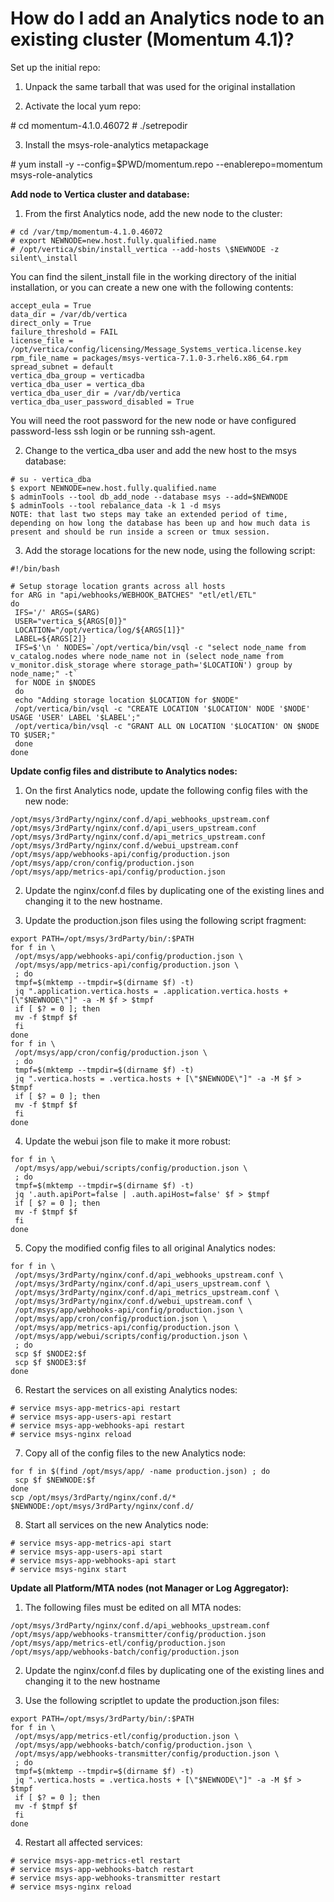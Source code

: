 # How do I add an Analytics node to an existing cluster (Momentum 4.1)?

Set up the initial repo:

1) Unpack the same tarball that was used for the original installation

2) Activate the local yum repo:

\# cd momentum-4.1.0.46072
\# ./setrepodir

3) Install the msys-role-analytics metapackage

\# yum install -y --config=$PWD/momentum.repo --enablerepo=momentum msys-role-analytics

**Add node to Vertica cluster and database:**

1) From the first Analytics node, add the new node to the cluster:

```
# cd /var/tmp/momentum-4.1.0.46072
# export NEWNODE=new.host.fully.qualified.name
# /opt/vertica/sbin/install_vertica --add-hosts \$NEWNODE -z silent\_install
```
You can find the silent_install file in the working directory of the initial installation, or you can create a new one with the following contents:

```
accept_eula = True
data_dir = /var/db/vertica
direct_only = True
failure_threshold = FAIL
license_file = /opt/vertica/config/licensing/Message_Systems_vertica.license.key
rpm_file_name = packages/msys-vertica-7.1.0-3.rhel6.x86_64.rpm
spread_subnet = default
vertica_dba_group = verticadba
vertica_dba_user = vertica_dba
vertica_dba_user_dir = /var/db/vertica
vertica_dba_user_password_disabled = True
```
You will need the root password for the new node or have configured password-less ssh login or be running ssh-agent.

2) Change to the vertica_dba user and add the new host to the msys database:

```
# su - vertica_dba
$ export NEWNODE=new.host.fully.qualified.name
$ adminTools --tool db_add_node --database msys --add=$NEWNODE
$ adminTools --tool rebalance_data -k 1 -d msys
NOTE: that last two steps may take an extended period of time, depending on how long the database has been up and how much data is present and should be run inside a screen or tmux session.
```

3) Add the storage locations for the new node, using the following script:

```
#!/bin/bash
 
# Setup storage location grants across all hosts
for ARG in "api/webhooks/WEBHOOK_BATCHES" "etl/etl/ETL"
do
 IFS='/' ARGS=($ARG)
 USER="vertica_${ARGS[0]}"
 LOCATION="/opt/vertica/log/${ARGS[1]}"
 LABEL=${ARGS[2]}
 IFS=$'\n ' NODES=`/opt/vertica/bin/vsql -c "select node_name from v_catalog.nodes where node_name not in (select node_name from v_monitor.disk_storage where storage_path='$LOCATION') group by node_name;" -t`
 for NODE in $NODES
 do
 echo "Adding storage location $LOCATION for $NODE"
 /opt/vertica/bin/vsql -c "CREATE LOCATION '$LOCATION' NODE '$NODE' USAGE 'USER' LABEL '$LABEL';"
 /opt/vertica/bin/vsql -c "GRANT ALL ON LOCATION '$LOCATION' ON $NODE TO $USER;"
 done
done
```
**Update config files and distribute to Analytics nodes:**

1) On the first Analytics node, update the following config files with the new node:

```
/opt/msys/3rdParty/nginx/conf.d/api_webhooks_upstream.conf
/opt/msys/3rdParty/nginx/conf.d/api_users_upstream.conf
/opt/msys/3rdParty/nginx/conf.d/api_metrics_upstream.conf
/opt/msys/3rdParty/nginx/conf.d/webui_upstream.conf
/opt/msys/app/webhooks-api/config/production.json
/opt/msys/app/cron/config/production.json
/opt/msys/app/metrics-api/config/production.json
```
2) Update the nginx/conf.d files by duplicating one of the existing lines and changing it to the new hostname.

3) Update the production.json files using the following script fragment:

```
export PATH=/opt/msys/3rdParty/bin/:$PATH
for f in \
 /opt/msys/app/webhooks-api/config/production.json \
 /opt/msys/app/metrics-api/config/production.json \
 ; do
 tmpf=$(mktemp --tmpdir=$(dirname $f) -t)
 jq ".application.vertica.hosts = .application.vertica.hosts + [\"$NEWNODE\"]" -a -M $f > $tmpf
 if [ $? = 0 ]; then
 mv -f $tmpf $f
 fi
done
for f in \
 /opt/msys/app/cron/config/production.json \
 ; do
 tmpf=$(mktemp --tmpdir=$(dirname $f) -t)
 jq ".vertica.hosts = .vertica.hosts + [\"$NEWNODE\"]" -a -M $f > $tmpf
 if [ $? = 0 ]; then
 mv -f $tmpf $f
 fi
done
```

4) Update the webui json file to make it more robust:

```
for f in \
 /opt/msys/app/webui/scripts/config/production.json \
 ; do
 tmpf=$(mktemp --tmpdir=$(dirname $f) -t)
 jq '.auth.apiPort=false | .auth.apiHost=false' $f > $tmpf
 if [ $? = 0 ]; then
 mv -f $tmpf $f
 fi
done
```

5) Copy the modified config files to all original Analytics nodes:

```
for f in \
 /opt/msys/3rdParty/nginx/conf.d/api_webhooks_upstream.conf \
 /opt/msys/3rdParty/nginx/conf.d/api_users_upstream.conf \
 /opt/msys/3rdParty/nginx/conf.d/api_metrics_upstream.conf \
 /opt/msys/3rdParty/nginx/conf.d/webui_upstream.conf \
 /opt/msys/app/webhooks-api/config/production.json \
 /opt/msys/app/cron/config/production.json \
 /opt/msys/app/metrics-api/config/production.json \
 /opt/msys/app/webui/scripts/config/production.json \
 ; do
 scp $f $NODE2:$f
 scp $f $NODE3:$f
done
```

6) Restart the services on all existing Analytics nodes:

```
# service msys-app-metrics-api restart
# service msys-app-users-api restart
# service msys-app-webhooks-api restart
# service msys-nginx reload
```

7) Copy all of the config files to the new Analytics node:

```
for f in $(find /opt/msys/app/ -name production.json) ; do
 scp $f $NEWNODE:$f
done
scp /opt/msys/3rdParty/nginx/conf.d/* $NEWNODE:/opt/msys/3rdParty/nginx/conf.d/
```

8) Start all services on the new Analytics node:

```
# service msys-app-metrics-api start
# service msys-app-users-api start
# service msys-app-webhooks-api start
# service msys-nginx start
```

**Update all Platform/MTA nodes (not Manager or Log Aggregator):**

1) The following files must be edited on all MTA nodes:

```
/opt/msys/3rdParty/nginx/conf.d/api_webhooks_upstream.conf
/opt/msys/app/webhooks-transmitter/config/production.json
/opt/msys/app/metrics-etl/config/production.json
/opt/msys/app/webhooks-batch/config/production.json
```

2) Update the nginx/conf.d files by duplicating one of the existing lines and changing it to the new hostname

3) Use the following scriptlet to update the production.json files:

```
export PATH=/opt/msys/3rdParty/bin/:$PATH
for f in \
 /opt/msys/app/metrics-etl/config/production.json \
 /opt/msys/app/webhooks-batch/config/production.json \
 /opt/msys/app/webhooks-transmitter/config/production.json \
 ; do
 tmpf=$(mktemp --tmpdir=$(dirname $f) -t)
 jq ".vertica.hosts = .vertica.hosts + [\"$NEWNODE\"]" -a -M $f > $tmpf
 if [ $? = 0 ]; then
 mv -f $tmpf $f
 fi
done
```

4) Restart all affected services:

```
# service msys-app-metrics-etl restart
# service msys-app-webhooks-batch restart
# service msys-app-webhooks-transmitter restart
# service msys-nginx reload
```
